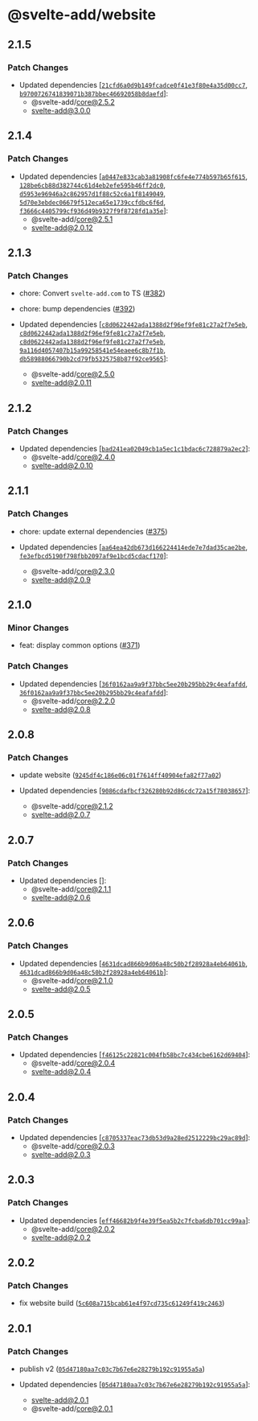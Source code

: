 # @svelte-add/website

## 2.1.5

### Patch Changes

-   Updated dependencies [[`21cfd6a0d9b149fcadce0f41e3f80e4a35d00cc7`](https://github.com/svelte-add/svelte-add/commit/21cfd6a0d9b149fcadce0f41e3f80e4a35d00cc7), [`b9700726741839071b387bbec46692058b8daefd`](https://github.com/svelte-add/svelte-add/commit/b9700726741839071b387bbec46692058b8daefd)]:
    -   @svelte-add/core@2.5.2
    -   svelte-add@3.0.0

## 2.1.4

### Patch Changes

-   Updated dependencies [[`a0447e833cab3a81908fc6fe4e774b597b65f615`](https://github.com/svelte-add/svelte-add/commit/a0447e833cab3a81908fc6fe4e774b597b65f615), [`128be6cb88d382744c61d4eb2efe595b46ff2dc0`](https://github.com/svelte-add/svelte-add/commit/128be6cb88d382744c61d4eb2efe595b46ff2dc0), [`d5953e96946a2c862957d1f88c52c6a1f8149049`](https://github.com/svelte-add/svelte-add/commit/d5953e96946a2c862957d1f88c52c6a1f8149049), [`5d70e3ebdec06679f512eca65e1739ccfdbc6f6d`](https://github.com/svelte-add/svelte-add/commit/5d70e3ebdec06679f512eca65e1739ccfdbc6f6d), [`f3666c4405799cf936d49b9327f9f8728fd1a35e`](https://github.com/svelte-add/svelte-add/commit/f3666c4405799cf936d49b9327f9f8728fd1a35e)]:
    -   @svelte-add/core@2.5.1
    -   svelte-add@2.0.12

## 2.1.3

### Patch Changes

-   chore: Convert `svelte-add.com` to TS ([#382](https://github.com/svelte-add/svelte-add/pull/382))

-   chore: bump dependencies ([#392](https://github.com/svelte-add/svelte-add/pull/392))

-   Updated dependencies [[`c8d0622442ada1388d2f96ef9fe81c27a2f7e5eb`](https://github.com/svelte-add/svelte-add/commit/c8d0622442ada1388d2f96ef9fe81c27a2f7e5eb), [`c8d0622442ada1388d2f96ef9fe81c27a2f7e5eb`](https://github.com/svelte-add/svelte-add/commit/c8d0622442ada1388d2f96ef9fe81c27a2f7e5eb), [`c8d0622442ada1388d2f96ef9fe81c27a2f7e5eb`](https://github.com/svelte-add/svelte-add/commit/c8d0622442ada1388d2f96ef9fe81c27a2f7e5eb), [`9a116d4057407b15a99258541e54eaee6c8b7f1b`](https://github.com/svelte-add/svelte-add/commit/9a116d4057407b15a99258541e54eaee6c8b7f1b), [`db58988066790b2cd79fb5325758b87f92ce9565`](https://github.com/svelte-add/svelte-add/commit/db58988066790b2cd79fb5325758b87f92ce9565)]:
    -   @svelte-add/core@2.5.0
    -   svelte-add@2.0.11

## 2.1.2

### Patch Changes

-   Updated dependencies [[`bad241ea02049cb1a5ec1c1bdac6c728879a2ec2`](https://github.com/svelte-add/svelte-add/commit/bad241ea02049cb1a5ec1c1bdac6c728879a2ec2)]:
    -   @svelte-add/core@2.4.0
    -   svelte-add@2.0.10

## 2.1.1

### Patch Changes

-   chore: update external dependencies ([#375](https://github.com/svelte-add/svelte-add/pull/375))

-   Updated dependencies [[`aa64ea42db673d166224414ede7e7dad35cae2be`](https://github.com/svelte-add/svelte-add/commit/aa64ea42db673d166224414ede7e7dad35cae2be), [`fe3efbcd5190f798fbb2097af9e1bcd5cdacf170`](https://github.com/svelte-add/svelte-add/commit/fe3efbcd5190f798fbb2097af9e1bcd5cdacf170)]:
    -   @svelte-add/core@2.3.0
    -   svelte-add@2.0.9

## 2.1.0

### Minor Changes

-   feat: display common options ([#371](https://github.com/svelte-add/svelte-add/pull/371))

### Patch Changes

-   Updated dependencies [[`36f0162aa9a9f37bbc5ee20b295bb29c4eafafdd`](https://github.com/svelte-add/svelte-add/commit/36f0162aa9a9f37bbc5ee20b295bb29c4eafafdd), [`36f0162aa9a9f37bbc5ee20b295bb29c4eafafdd`](https://github.com/svelte-add/svelte-add/commit/36f0162aa9a9f37bbc5ee20b295bb29c4eafafdd)]:
    -   @svelte-add/core@2.2.0
    -   svelte-add@2.0.8

## 2.0.8

### Patch Changes

-   update website ([`9245df4c186e06c01f7614ff40904efa82f77a02`](https://github.com/svelte-add/svelte-add/commit/9245df4c186e06c01f7614ff40904efa82f77a02))

-   Updated dependencies [[`9086cdafbcf326280b92d86cdc72a15f78038657`](https://github.com/svelte-add/svelte-add/commit/9086cdafbcf326280b92d86cdc72a15f78038657)]:
    -   @svelte-add/core@2.1.2
    -   svelte-add@2.0.7

## 2.0.7

### Patch Changes

-   Updated dependencies []:
    -   @svelte-add/core@2.1.1
    -   svelte-add@2.0.6

## 2.0.6

### Patch Changes

-   Updated dependencies [[`4631dcad866b9d06a48c50b2f28928a4eb64061b`](https://github.com/svelte-add/svelte-add/commit/4631dcad866b9d06a48c50b2f28928a4eb64061b), [`4631dcad866b9d06a48c50b2f28928a4eb64061b`](https://github.com/svelte-add/svelte-add/commit/4631dcad866b9d06a48c50b2f28928a4eb64061b)]:
    -   @svelte-add/core@2.1.0
    -   svelte-add@2.0.5

## 2.0.5

### Patch Changes

-   Updated dependencies [[`f46125c22821c004fb58bc7c434cbe6162d69404`](https://github.com/svelte-add/svelte-add/commit/f46125c22821c004fb58bc7c434cbe6162d69404)]:
    -   @svelte-add/core@2.0.4
    -   svelte-add@2.0.4

## 2.0.4

### Patch Changes

-   Updated dependencies [[`c8705337eac73db53d9a28ed2512229bc29ac89d`](https://github.com/svelte-add/svelte-add/commit/c8705337eac73db53d9a28ed2512229bc29ac89d)]:
    -   @svelte-add/core@2.0.3
    -   svelte-add@2.0.3

## 2.0.3

### Patch Changes

-   Updated dependencies [[`eff46682b9f4e39f5ea5b2c7fcba6db701cc99aa`](https://github.com/svelte-add/svelte-add/commit/eff46682b9f4e39f5ea5b2c7fcba6db701cc99aa)]:
    -   @svelte-add/core@2.0.2
    -   svelte-add@2.0.2

## 2.0.2

### Patch Changes

-   fix website build ([`5c608a715bcab61e4f97cd735c61249f419c2463`](https://github.com/svelte-add/svelte-add/commit/5c608a715bcab61e4f97cd735c61249f419c2463))

## 2.0.1

### Patch Changes

-   publish v2 ([`05d47180aa7c03c7b67e6e28279b192c91955a5a`](https://github.com/svelte-add/svelte-add/commit/05d47180aa7c03c7b67e6e28279b192c91955a5a))

-   Updated dependencies [[`05d47180aa7c03c7b67e6e28279b192c91955a5a`](https://github.com/svelte-add/svelte-add/commit/05d47180aa7c03c7b67e6e28279b192c91955a5a)]:
    -   svelte-add@2.0.1
    -   @svelte-add/core@2.0.1
